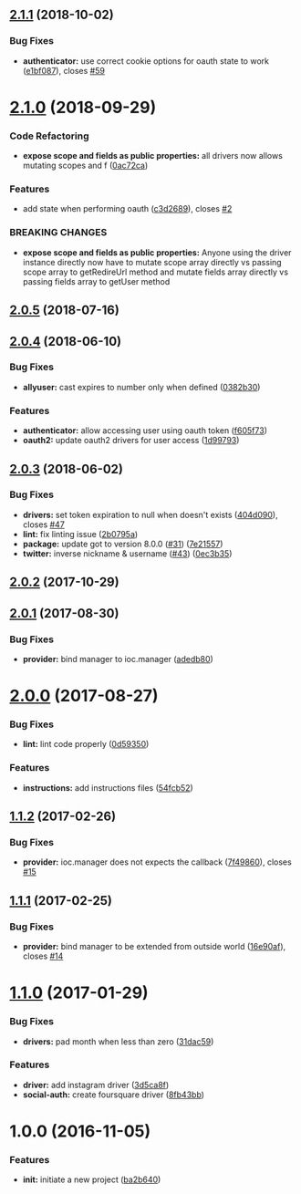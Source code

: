 <a name="2.1.1"></a>
## [2.1.1](https://github.com/adonisjs/adonis-ally/compare/v2.1.0...v2.1.1) (2018-10-02)


### Bug Fixes

* **authenticator:** use correct cookie options for oauth state to work ([e1bf087](https://github.com/adonisjs/adonis-ally/commit/e1bf087)), closes [#59](https://github.com/adonisjs/adonis-ally/issues/59)



<a name="2.1.0"></a>
# [2.1.0](https://github.com/adonisjs/adonis-ally/compare/v2.0.5...v2.1.0) (2018-09-29)


### Code Refactoring

* **expose scope and fields as public properties:** all drivers now allows mutating scopes and f ([0ac72ca](https://github.com/adonisjs/adonis-ally/commit/0ac72ca))


### Features

* add state when performing oauth ([c3d2689](https://github.com/adonisjs/adonis-ally/commit/c3d2689)), closes [#2](https://github.com/adonisjs/adonis-ally/issues/2)


### BREAKING CHANGES

* **expose scope and fields as public properties:** Anyone using the driver instance directly now have to mutate scope array directly
vs passing scope array to getRedireUrl method and mutate fields array directly vs passing fields
array to getUser method



<a name="2.0.5"></a>
## [2.0.5](https://github.com/adonisjs/adonis-ally/compare/v2.0.4...v2.0.5) (2018-07-16)



<a name="2.0.4"></a>
## [2.0.4](https://github.com/adonisjs/adonis-ally/compare/v2.0.3...v2.0.4) (2018-06-10)


### Bug Fixes

* **allyuser:** cast expires to number only when defined ([0382b30](https://github.com/adonisjs/adonis-ally/commit/0382b30))


### Features

* **authenticator:** allow accessing user using oauth token ([f605f73](https://github.com/adonisjs/adonis-ally/commit/f605f73))
* **oauth2:** update oauth2 drivers for user access ([1d99793](https://github.com/adonisjs/adonis-ally/commit/1d99793))



<a name="2.0.3"></a>
## [2.0.3](https://github.com/adonisjs/adonis-ally/compare/v2.0.1...v2.0.3) (2018-06-02)


### Bug Fixes

* **drivers:** set token expiration to null when doesn't exists ([404d090](https://github.com/adonisjs/adonis-ally/commit/404d090)), closes [#47](https://github.com/adonisjs/adonis-ally/issues/47)
* **lint:** fix linting issue ([2b0795a](https://github.com/adonisjs/adonis-ally/commit/2b0795a))
* **package:** update got to version 8.0.0 ([#31](https://github.com/adonisjs/adonis-ally/issues/31)) ([7e21557](https://github.com/adonisjs/adonis-ally/commit/7e21557))
* **twitter:** inverse nickname & username ([#43](https://github.com/adonisjs/adonis-ally/issues/43)) ([0ec3b35](https://github.com/adonisjs/adonis-ally/commit/0ec3b35))



<a name="2.0.2"></a>
## [2.0.2](https://github.com/adonisjs/adonis-ally/compare/v2.0.1...v2.0.2) (2017-10-29)



<a name="2.0.1"></a>
## [2.0.1](https://github.com/adonisjs/adonis-ally/compare/v2.0.0...v2.0.1) (2017-08-30)


### Bug Fixes

* **provider:** bind manager to ioc.manager ([adedb80](https://github.com/adonisjs/adonis-ally/commit/adedb80))



<a name="2.0.0"></a>
# [2.0.0](https://github.com/adonisjs/adonis-ally/compare/v1.1.2...v2.0.0) (2017-08-27)


### Bug Fixes

* **lint:** lint code properly ([0d59350](https://github.com/adonisjs/adonis-ally/commit/0d59350))


### Features

* **instructions:** add instructions files ([54fcb52](https://github.com/adonisjs/adonis-ally/commit/54fcb52))



<a name="1.1.2"></a>
## [1.1.2](https://github.com/adonisjs/adonis-ally/compare/v1.1.1...v1.1.2) (2017-02-26)


### Bug Fixes

* **provider:** ioc.manager does not expects the callback ([7f49860](https://github.com/adonisjs/adonis-ally/commit/7f49860)), closes [#15](https://github.com/adonisjs/adonis-ally/issues/15)



<a name="1.1.1"></a>
## [1.1.1](https://github.com/adonisjs/adonis-ally/compare/v1.1.0...v1.1.1) (2017-02-25)


### Bug Fixes

* **provider:** bind manager to be extended from outside world ([16e90af](https://github.com/adonisjs/adonis-ally/commit/16e90af)), closes [#14](https://github.com/adonisjs/adonis-ally/issues/14)



<a name="1.1.0"></a>
# [1.1.0](https://github.com/adonisjs/adonis-ally/compare/v1.0.0...v1.1.0) (2017-01-29)


### Bug Fixes

* **drivers:** pad month when less than zero ([31dac59](https://github.com/adonisjs/adonis-ally/commit/31dac59))


### Features

* **driver:** add instagram driver ([3d5ca8f](https://github.com/adonisjs/adonis-ally/commit/3d5ca8f))
* **social-auth:** create foursquare driver ([8fb43bb](https://github.com/adonisjs/adonis-ally/commit/8fb43bb))



<a name="1.0.0"></a>
# 1.0.0 (2016-11-05)


### Features

* **init:** initiate a new project ([ba2b640](https://github.com/adonisjs/adonis-ally/commit/ba2b640))



